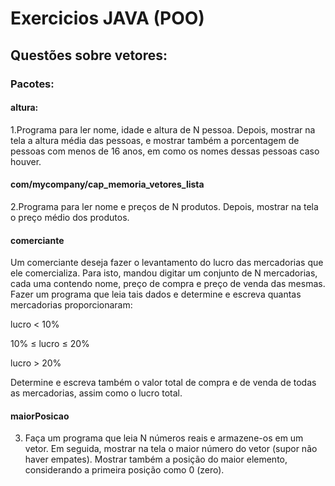 # Exercicios JAVA (POO)
## Questões sobre vetores: 
### Pacotes:
#### altura: 
1.Programa para ler nome, idade e altura de N pessoa. Depois, mostrar na
tela a altura média das pessoas, e mostrar também a porcentagem de pessoas com menos de 16 anos,
em como os nomes dessas pessoas caso houver.
#### com/mycompany/cap_memoria_vetores_lista
2.Programa para ler nome e preços de N produtos. Depois, mostrar na
tela o preço médio dos produtos.
#### comerciante
Um comerciante deseja fazer o levantamento do lucro das mercadorias que ele comercializa. Para isto,
mandou digitar um conjunto de N mercadorias, cada uma contendo nome, preço de compra e preço de
venda das mesmas. Fazer um programa que leia tais dados e determine e escreva quantas mercadorias
proporcionaram:

 lucro < 10%
 
 10% ≤ lucro ≤ 20%
 
 lucro > 20%
 
Determine e escreva também o valor total de compra e de venda de todas as mercadorias, assim como
o lucro total.
#### maiorPosicao
3. Faça um programa que leia N números reais e armazene-os em um vetor. Em seguida, mostrar na tela
o maior número do vetor (supor não haver empates). Mostrar também a posição do maior elemento,
considerando a primeira posição como 0 (zero).
